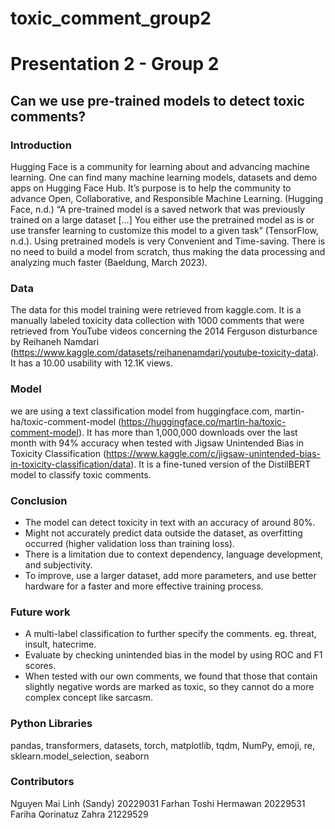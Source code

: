 # toxic_comment_group2
# Presentation 2 - Group 2
## Can we use pre-trained models to detect toxic comments?

### Introduction
Hugging Face is a community for learning about and advancing machine learning. One can find many machine learning models, datasets and demo apps on Hugging Face Hub. It’s purpose is to help the community to advance Open, Collaborative, and Responsible Machine Learning. (Hugging Face, n.d.) 
“A pre-trained model is a saved network that was previously trained on a large dataset […] You either use the pretrained model as is or use transfer learning to customize this model to a given task” (TensorFlow, n.d.).
Using pretrained models is very Convenient and Time-saving. There is no need to build a model from scratch, thus making the data processing and analyzing much faster (Baeldung, March 2023).

### Data
The data for this model training were retrieved from kaggle.com. It is a manually labeled toxicity data collection with 1000 comments that were retrieved from YouTube videos concerning the 2014 Ferguson disturbance by Reihaneh Namdari (https://www.kaggle.com/datasets/reihanenamdari/youtube-toxicity-data). It has a 10.00 usability with 12.1K views.

### Model
we are using a text classification model from huggingface.com, martin-ha/toxic-comment-model (https://huggingface.co/martin-ha/toxic-comment-model). It has more than 1,000,000 downloads over the last month with 94% accuracy when tested with Jigsaw Unintended Bias in Toxicity Classification (https://www.kaggle.com/c/jigsaw-unintended-bias-in-toxicity-classification/data). It is a fine-tuned version of the DistilBERT model to classify toxic comments. 

### Conclusion
- The model can detect toxicity in text with an accuracy of around 80%.
- Might not accurately predict data outside the dataset, as overfitting occurred (higher validation loss than training loss).
- There is a limitation due to context dependency, language development, and subjectivity. 
- To improve, use a larger dataset, add more parameters, and use better hardware for a faster and more effective training process.
  
### Future work
- A multi-label classification to further specify the comments. eg. threat, insult, hatecrime.
- Evaluate by checking unintended bias in the model by using ROC and F1 scores.
- When tested with our own comments, we found that those that contain slightly negative words are marked as toxic, so they cannot do a more complex concept like sarcasm.


### Python Libraries
pandas, transformers, datasets, torch, matplotlib, tqdm, NumPy, emoji, re, sklearn.model_selection, seaborn

### Contributors
Nguyen Mai Linh (Sandy) 20229031
Farhan Toshi Hermawan 20229531
Fariha Qorinatuz Zahra 21229529
